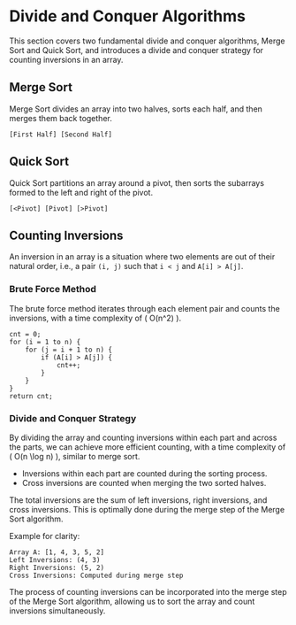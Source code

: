 # Divide and Conquer Algorithms

This section covers two fundamental divide and conquer algorithms, Merge Sort and Quick Sort, and introduces a divide and conquer strategy for counting inversions in an array.

## Merge Sort

Merge Sort divides an array into two halves, sorts each half, and then merges them back together.

```
[First Half] [Second Half]
```

## Quick Sort

Quick Sort partitions an array around a pivot, then sorts the subarrays formed to the left and right of the pivot.

```
[<Pivot] [Pivot] [>Pivot]
```

## Counting Inversions

An inversion in an array is a situation where two elements are out of their natural order, i.e., a pair `(i, j)` such that `i < j` and `A[i] > A[j]`.

### Brute Force Method

The brute force method iterates through each element pair and counts the inversions, with a time complexity of \( O(n^2) \).

```plaintext
cnt = 0;
for (i = 1 to n) {
    for (j = i + 1 to n) {
        if (A[i] > A[j]) {
            cnt++;
        }
    }
}
return cnt;
```

### Divide and Conquer Strategy

By dividing the array and counting inversions within each part and across the parts, we can achieve more efficient counting, with a time complexity of \( O(n \log n) \), similar to merge sort.

- Inversions within each part are counted during the sorting process.
- Cross inversions are counted when merging the two sorted halves.

The total inversions are the sum of left inversions, right inversions, and cross inversions. This is optimally done during the merge step of the Merge Sort algorithm.

Example for clarity:

```plaintext
Array A: [1, 4, 3, 5, 2]
Left Inversions: (4, 3)
Right Inversions: (5, 2)
Cross Inversions: Computed during merge step
```

The process of counting inversions can be incorporated into the merge step of the Merge Sort algorithm, allowing us to sort the array and count inversions simultaneously.
